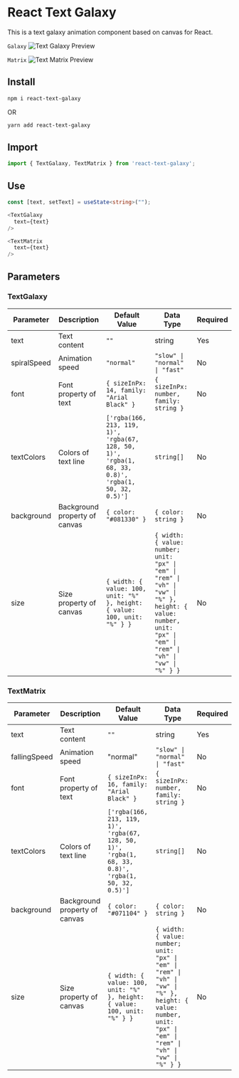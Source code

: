 # React Text Galaxy

This is a text galaxy animation component based on canvas for React.

`Galaxy`
![Text Galaxy Preview](preview/preview-react-text-galaxy.gif)

`Matrix`
![Text Matrix Preview](preview/preview-react-text-matrix.gif)

## Install

```bash
npm i react-text-galaxy
```

OR

```bash
yarn add react-text-galaxy
```

## Import

```typescript
import { TextGalaxy, TextMatrix } from 'react-text-galaxy';
```

## Use

```typescript
const [text, setText] = useState<string>("");

<TextGalaxy
  text={text}
/>

<TextMatrix
  text={text}
/>
```

## Parameters

### TextGalaxy

| Parameter   | Description                   | Default Value                                                                                        | Data Type                                                                                                                                                         | Required |
| ----------- | ----------------------------- | ---------------------------------------------------------------------------------------------------- | ----------------------------------------------------------------------------------------------------------------------------------------------------------------- | -------- |
| text        | Text content                  | `""`                                                                                                 | string                                                                                                                                                            | Yes      |
| spiralSpeed | Animation speed               | `"normal"`                                                                                           | `"slow" \| "normal" \| "fast"`                                                                                                                                    | No       |
| font        | Font property of text         | `{ sizeInPx: 14, family: "Arial Black" }`                                                            | `{ sizeInPx: number, family: string }`                                                                                                                            | No       |
| textColors  | Colors of text line           | `['rgba(166, 213, 119, 1)', 'rgba(67, 128, 50, 1)', 'rgba(1, 68, 33, 0.8)', 'rgba(1, 50, 32, 0.5)']` | `string[]`                                                                                                                                                        | No       |
| background  | Background property of canvas | `{ color: "#081330" }`                                                                               | `{ color: string }`                                                                                                                                               | No       |
| size        | Size property of canvas       | `{ width: { value: 100, unit: "%" }, height: { value: 100, unit: "%" } }`                            | `{ width: { value: number; unit: "px" \| "em" \| "rem" \| "vh" \| "vw" \| "%" }, height: { value: number, unit: "px" \| "em" \| "rem" \| "vh" \| "vw" \| "%" } }` | No       |

### TextMatrix

| Parameter    | Description                   | Default Value                                                                                        | Data Type                                                                                                                                                         | Required |
| ------------ | ----------------------------- | ---------------------------------------------------------------------------------------------------- | ----------------------------------------------------------------------------------------------------------------------------------------------------------------- | -------- |
| text         | Text content                  | `""`                                                                                                 | string                                                                                                                                                            | Yes      |
| fallingSpeed | Animation speed               | "normal"                                                                                             | `"slow" \| "normal" \| "fast"`                                                                                                                                    | No       |
| font         | Font property of text         | `{ sizeInPx: 16, family: "Arial Black" }`                                                            | `{ sizeInPx: number, family: string }`                                                                                                                            | No       |
| textColors   | Colors of text line           | `['rgba(166, 213, 119, 1)', 'rgba(67, 128, 50, 1)', 'rgba(1, 68, 33, 0.8)', 'rgba(1, 50, 32, 0.5)']` | `string[]`                                                                                                                                                        | No       |
| background   | Background property of canvas | `{ color: "#071104" }`                                                                               | `{ color: string }`                                                                                                                                               | No       |
| size         | Size property of canvas       | `{ width: { value: 100, unit: "%" }, height: { value: 100, unit: "%" } }`                            | `{ width: { value: number; unit: "px" \| "em" \| "rem" \| "vh" \| "vw" \| "%" }, height: { value: number, unit: "px" \| "em" \| "rem" \| "vh" \| "vw" \| "%" } }` | No       |
